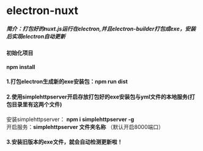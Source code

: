 # electron-nuxt
##### 简介：打包好的nuxt.js运行在electron,并且electron-builder打包成exe，安装后实现electron自动更新

#### 初始化项目
**npm install**

#### 1.打包electron生成新的exe安装包：npm run dist
#### 2.使用simplehttpserver开启存放打包好的exe安装包与yml文件的本地服务(打包目录里有这两个文件)
  安装simplehttpserver： **npm i simplehttpserver -g**
  <br />
  开启服务：**simplehttpserver 文件夹名称** （默认开启8000端口）
#### 3.安装旧版本的exe文件，就会自动检测更新啦！
